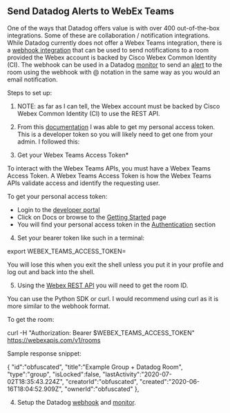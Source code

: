 Send Datadog Alerts to WebEx Teams
--

One of the ways that Datadog offers value is with over 400 out-of-the-box integrations.  Some of these are collaboration / notification integrations.  While Datadog currently does not offer a Webex Teams integration, there is a [webhook integration](https://docs.datadoghq.com/integrations/webhooks/) that can be used to send notifications to a room provided the Webex account is backed by Cisco Webex Common Identity (CI).  The webhook can be used in a Datadog [monitor](https://docs.datadoghq.com/monitors/monitor_types/) to send an [alert](https://docs.datadoghq.com/monitors/) to the room using the webhook with @ notation in the same way as you would an email notification.  

Steps to set up:  

1) NOTE: as far as I can tell, the Webex account must be backed by Cisco Webex Common Identity (CI) to use the REST API.  

2) From this [documentation](https://webexteamssdk.readthedocs.io/en/latest/user/quickstart.html) I was able to get my personal access token.  This is a developer token so you will likely need to get one from your admin.  I followed this:  

3) Get your Webex Teams Access Token*  

To interact with the Webex Teams APIs, you must have a Webex Teams Access Token. A Webex Teams Access Token is how the Webex Teams APIs validate access and identify the requesting user.  

To get your personal access token:  

* Login to the [developer portal](developer.webex.com)  
* Click on Docs or browse to the [Getting Started](https://developer.webex.com/getting-started.html) page  
* You will find your personal access token in the [Authentication](https://developer.webex.com/getting-started.html#authentication) section  

4) Set your bearer token like such in a terminal:  

export WEBEX_TEAMS_ACCESS_TOKEN=<token>  

You will lose this when you exit the shell unless you put it in your profile and log out and back into the shell.  

5) Using the [Webex REST API](https://developer.webex.com/docs/api/getting-started) you will need to get the room ID.  

You can use the Python SDK or curl.  I would recommend using curl as it is more similar to the webhook format.  

To get the room:  

curl -H "Authorization: Bearer $WEBEX_TEAMS_ACCESS_TOKEN" https://webexapis.com/v1/rooms  

Sample response snippet:  

{
         "id":"obfuscated",
         "title":"Example Group + Datadog Room",
         "type":"group",
         "isLocked":false,
         "lastActivity":"2020-07-02T18:35:43.224Z",
         "creatorId":"obfuscated",
         "created":"2020-06-16T18:04:52.909Z",
         "ownerId":"obfuscated"
      },

4) Setup the Datadog [webhook](https://app.datadoghq.com/account/settings#integrations/webhooks) and
[monitor](https://app.datadoghq.com/monitors#/create).
